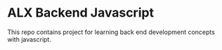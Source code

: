 # ALX Backend Javascript

This repo contains project for learning back end development concepts with javascript.
